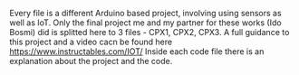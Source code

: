 Every file is a different Arduino based project, involving using sensors as well as IoT. 
Only the final project me and my partner for these works (Ido Bosmi) did is splitted here to 3 files - CPX1, CPX2, CPX3. A full guidance to this project and a video cacn be found here https://www.instructables.com/IOT/
Inside each code file there is an explanation about the project and the code.

